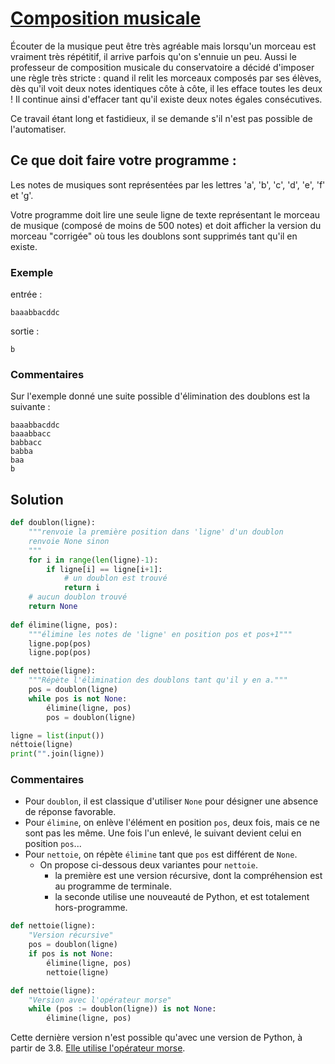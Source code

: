 # [Composition musicale](http://www.france-ioi.org/algo/task.php?idChapter=656&idTask=2240)



Écouter de la musique peut être très agréable mais lorsqu'un morceau est vraiment très répétitif, il arrive parfois qu'on s'ennuie un peu. Aussi le professeur de composition musicale du conservatoire a décidé d'imposer une règle très stricte : quand il relit les morceaux composés par ses élèves, dès qu'il voit deux notes identiques côte à côte, il les efface toutes les deux ! Il continue ainsi d'effacer tant qu'il existe deux notes égales consécutives.

Ce travail étant long et fastidieux, il se demande s'il n'est pas possible de l'automatiser.

## Ce que doit faire votre programme :

Les notes de musiques sont représentées par les lettres 'a', 'b', 'c', 'd', 'e', 'f' et 'g'.

Votre programme doit lire une seule ligne de texte représentant le morceau de musique (composé de moins de 500 notes) et doit afficher la version du morceau "corrigée" où tous les doublons sont supprimés tant qu'il en existe.

### Exemple

entrée :

    baaabbacddc

sortie :

    b

### Commentaires

Sur l'exemple donné une suite possible d'élimination des doublons est la suivante :

    baaabbacddc
    baaabbacc
    babbacc
    babba
    baa
    b

## Solution

```python
def doublon(ligne):
    """renvoie la première position dans 'ligne' d'un doublon
    renvoie None sinon
    """
    for i in range(len(ligne)-1):
        if ligne[i] == ligne[i+1]:
            # un doublon est trouvé
            return i
    # aucun doublon trouvé
    return None
    
def élimine(ligne, pos):
    """élimine les notes de 'ligne' en position pos et pos+1"""
    ligne.pop(pos)
    ligne.pop(pos)

def nettoie(ligne):
    """Répète l'élimination des doublons tant qu'il y en a."""
    pos = doublon(ligne)
    while pos is not None:
        élimine(ligne, pos)
        pos = doublon(ligne)

ligne = list(input())
néttoie(ligne)
print("".join(ligne))
```

### Commentaires

* Pour `doublon`, il est classique d'utiliser `None` pour désigner une absence de réponse favorable.
* Pour `élimine`, on enlève l'élément en position `pos`, deux fois, mais ce ne sont pas les même. Une fois l'un enlevé, le suivant devient celui en position `pos`...
* Pour `nettoie`, on répète `élimine` tant que `pos` est différent de `None`.
    * On propose ci-dessous deux variantes pour `nettoie`.
        * la première est une version récursive, dont la compréhension est au programme de terminale.
        * la seconde utilise une nouveauté de Python, et est totalement hors-programme.

```python
def nettoie(ligne):
    "Version récursive"
    pos = doublon(ligne)
    if pos is not None:
        élimine(ligne, pos)
        nettoie(ligne)

def nettoie(ligne):
    "Version avec l'opérateur morse"
    while (pos := doublon(ligne)) is not None:
        élimine(ligne, pos)
```

Cette dernière version n'est possible qu'avec une version de Python, à partir de 3.8. [Elle utilise l'opérateur morse](https://docs.python.org/fr/3/whatsnew/3.8.html).
